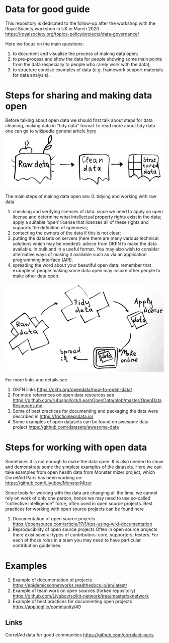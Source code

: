 # Data for good guide
This repository is dedicated to the follow-up after the workshop with the Royal Society workshop in UK in March 2020. 
https://royalsociety.org/topics-policy/projects/data-governance/

Here we focus on the main questions:
1. to document and visualise the process of making data open;
2. to pre-process and show the data for people showing some main points from the data (especially to people who rarely work with the data);
3. to structure concise examples of data (e.g. framework support materials for data analysis).

# Steps for sharing and making data open
Before talking about open data we should first talk about steps for data cleaning, making data in "tidy data" format
To read more about tidy data one can go to wikipedia general article [here](https://en.wikipedia.org/wiki/Tidy_data)
![alt text](https://github.com/Liyubov/data_for_good_guide/blob/master/images_visualisation/datacleaned.png)

The main steps of making data open are: 
0. tidying and working with raw data
1. checking and verifying licenses of data: since we need to apply an open license and determine what intellectual property rights exist in the data; apply a suitable ‘open’ license that licenses all of these rights and supports the definition of openness;
2. contacting the owners of the data if this is not clear;
3. putting the datasets on servers (here there are many various technical solutions which may be needed): advice from OKFN to make the data available. In bulk and in a useful format. You may also wish to consider alternative ways of making it available such as via an application programming interface (API).
4. spreading the word about your beautiful open data: remember that example of people making some data open may inspire other people to make other data open.

![alt text](https://github.com/Liyubov/data_for_good_guide/blob/master/images_visualisation/20200522_160441.jpg)

For more links and details see 
1. OKFN links https://okfn.org/opendata/how-to-open-data/ 
2. For more references on open data resources see https://github.com/rufuspollock/LearnOpenData/blob/master/OpenDataResources.md
3. Some of best practices for documenting and packaging the data were described in https://frictionlessdata.io/ 
4. Some examples of open datasets can be found on awesome data project https://github.com/datasets/awesome-data

# Steps for working with open data
Sometimes it is not enough to make the data open. It is also needed to show and demonstrate some the simplest examples of the datasets. Here we can take examples from open health data from Monster mizer project, which CorrelAid Paris has been working on: 
https://github.com/Liyubov/MonsterMizer

Since tools for working with the data are changing all the time, we cannot rely on work of only one person, hence we may need to use so-called "collective intelligence" force, often used in open source projects. 
Best practices for working with open source projects can be found here 
1. Documentation of open source projects https://opensource.com/article/17/1/tips-using-wiki-documentation
2. Reproducibility of open source projects
Often in open source projects there exist several types of contributors: 
core, supporters, testers. 
For each of those roles in a team you may need to have particular contribution guidelines. 

# Examples 
1. Example of documentation of projects https://epidemicsonnetworks.readthedocs.io/en/latest/ 
2. Example of team work on open sources (forked repository) https://github.com/Liyubov/scikit-network/tree/master/sknetwork
3. Example of best practices for documenting open projects https://app.jogl.io/community/49


## Links 
CorrelAid data for good communities https://github.com/correlaid-paris 
